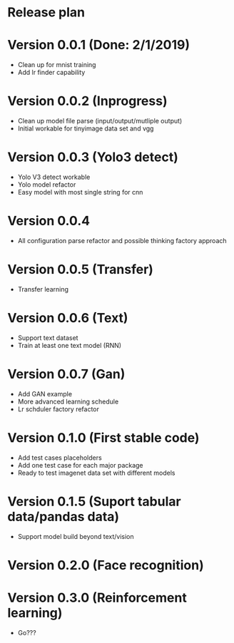 # Release plan

# Version 0.0.1 (Done: 2/1/2019)
* Clean up for mnist training
* Add lr finder capability

# Version 0.0.2 (Inprogress)
* Clean up model file parse (input/output/mutliple output)
* Initial workable for tinyimage data set and vgg

# Version 0.0.3 (Yolo3 detect)
* Yolo V3 detect workable
* Yolo model refactor
* Easy model with most single string for cnn 

# Version 0.0.4
* All configuration parse refactor and possible thinking factory approach

# Version 0.0.5 (Transfer)
* Transfer learning

# Version 0.0.6 (Text)
* Support text dataset
* Train at least one text model (RNN)

# Version 0.0.7 (Gan)
* Add GAN example
* More advanced learning schedule
* Lr schduler factory refactor

# Version 0.1.0 (First stable code)
* Add test cases placeholders
* Add one test case for each major package
* Ready to test imagenet data set with different models

# Version 0.1.5 (Suport tabular data/pandas data)
* Support model build beyond text/vision

# Version 0.2.0 (Face recognition)

# Version 0.3.0 (Reinforcement learning)
* Go???